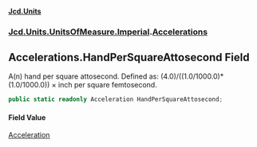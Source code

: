 #### [Jcd.Units](index.md 'index')
### [Jcd.Units.UnitsOfMeasure.Imperial](Jcd.Units.UnitsOfMeasure.Imperial.md 'Jcd.Units.UnitsOfMeasure.Imperial').[Accelerations](Accelerations.md 'Jcd.Units.UnitsOfMeasure.Imperial.Accelerations')

## Accelerations.HandPerSquareAttosecond Field

A(n) hand per square attosecond. Defined as: (4.0)/((1.0/1000.0)*(1.0/1000.0)) × inch per square femtosecond.

```csharp
public static readonly Acceleration HandPerSquareAttosecond;
```

#### Field Value
[Acceleration](Acceleration.md 'Jcd.Units.UnitTypes.Acceleration')